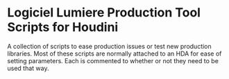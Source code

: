 # Logiciel Lumiere Production Tool Scripts for Houdini
A collection of scripts to ease production issues or test new production libraries. Most of these scripts are normally attached to an HDA for ease of setting parameters. Each is commented to whether or not they need to be used that way.
